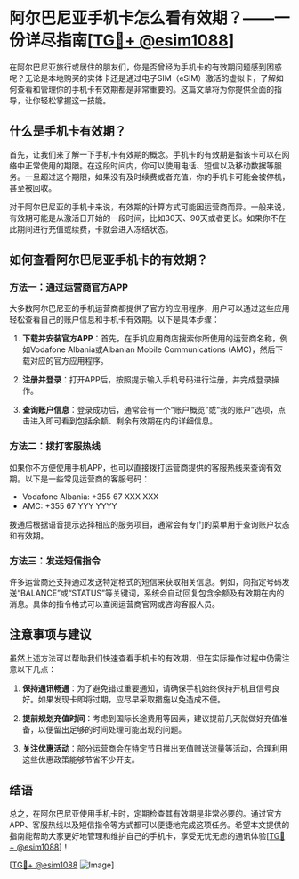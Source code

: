 # 阿尔巴尼亚手机卡怎么看有效期？——一份详尽指南[[TG💪+ @esim1088](https://t.me/s/esim1088)]

在阿尔巴尼亚旅行或居住的朋友们，你是否曾经为手机卡的有效期问题感到困惑呢？无论是本地购买的实体卡还是通过电子SIM（eSIM）激活的虚拟卡，了解如何查看和管理你的手机卡有效期都是非常重要的。这篇文章将为你提供全面的指导，让你轻松掌握这一技能。

## 什么是手机卡有效期？

首先，让我们来了解一下手机卡有效期的概念。手机卡的有效期是指该卡可以在网络中正常使用的期限。在这段时间内，你可以使用电话、短信以及移动数据等服务。一旦超过这个期限，如果没有及时续费或者充值，你的手机卡可能会被停机，甚至被回收。

对于阿尔巴尼亚的手机卡来说，有效期的计算方式可能因运营商而异。一般来说，有效期可能是从激活日开始的一段时间，比如30天、90天或者更长。如果你不在此期间进行充值或续费，卡就会进入冻结状态。

## 如何查看阿尔巴尼亚手机卡的有效期？

### 方法一：通过运营商官方APP

大多数阿尔巴尼亚的手机运营商都提供了官方的应用程序，用户可以通过这些应用轻松查看自己的账户信息和手机卡有效期。以下是具体步骤：

1. **下载并安装官方APP**：首先，在手机应用商店搜索你所使用的运营商名称，例如Vodafone Albania或Albanian Mobile Communications (AMC)，然后下载对应的官方应用程序。
   
2. **注册并登录**：打开APP后，按照提示输入手机号码进行注册，并完成登录操作。

3. **查询账户信息**：登录成功后，通常会有一个“账户概览”或“我的账户”选项，点击进入即可看到包括余额、剩余有效期在内的详细信息。

### 方法二：拨打客服热线

如果你不方便使用手机APP，也可以直接拨打运营商提供的客服热线来查询有效期。以下是一些常见运营商的客服号码：

- Vodafone Albania: +355 67 XXX XXX
- AMC: +355 67 YYY YYYY

拨通后根据语音提示选择相应的服务项目，通常会有专门的菜单用于查询账户状态和有效期。

### 方法三：发送短信指令

许多运营商还支持通过发送特定格式的短信来获取相关信息。例如，向指定号码发送“BALANCE”或“STATUS”等关键词，系统会自动回复包含余额及有效期在内的消息。具体的指令格式可以查阅运营商官网或咨询客服人员。

## 注意事项与建议

虽然上述方法可以帮助我们快速查看手机卡的有效期，但在实际操作过程中仍需注意以下几点：

1. **保持通讯畅通**：为了避免错过重要通知，请确保手机始终保持开机且信号良好。如果发现卡即将过期，应尽早采取措施以免造成不便。

2. **提前规划充值时间**：考虑到国际长途费用等因素，建议提前几天就做好充值准备，以便留出足够的时间处理可能出现的问题。

3. **关注优惠活动**：部分运营商会在特定节日推出充值赠送流量等活动，合理利用这些优惠政策能够节省不少开支。

## 结语

总之，在阿尔巴尼亚使用手机卡时，定期检查其有效期是非常必要的。通过官方APP、客服热线以及短信指令等方式都可以便捷地完成这项任务。希望本文提供的指南能帮助大家更好地管理和维护自己的手机卡，享受无忧无虑的通讯体验[[TG💪+ @esim1088](https://t.me/s/esim1088)]！

[[TG💪+ @esim1088](https://t.me/s/esim1088) ![Image](https://i.postimg.cc/4NQfJmqS/Snipaste-2025-05-13-00-14-12.png)]